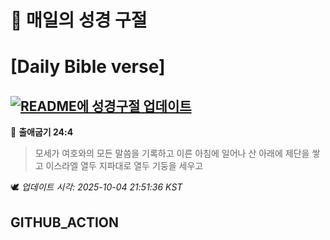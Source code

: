# 🙏 매일의 성경 구절
# [Daily Bible verse]
## [![README에 성경구절 업데이트](https://github.com/DONGSUKA/first_test/actions/workflows/update-readme-bible.yml/badge.svg)](https://github.com/DONGSUKA/first_test/actions/workflows/update-readme-bible.yml)
<!-- START_BIBLE_VERSE -->
📖 **출애굽기 24:4**
> 모세가 여호와의 모든 말씀을 기록하고 이른 아침에 일어나 산 아래에 제단을 쌓고 이스라엘 열두 지파대로 열두 기둥을 세우고

🕊️ _업데이트 시각: 2025-10-04 21:51:36 KST_
  <!-- END_BIBLE_VERSE -->
## GITHUB_ACTION
